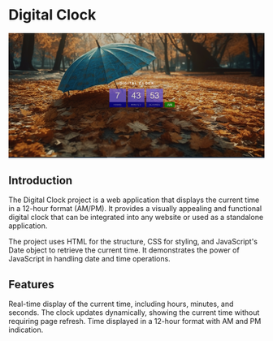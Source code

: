 # Digital Clock

![Digital Clock](image.png)

## Introduction
The Digital Clock project is a web application that displays the current time in a 12-hour format (AM/PM). It provides a visually appealing and functional digital clock that can be integrated into any website or used as a standalone application.

The project uses HTML for the structure, CSS for styling, and JavaScript's Date object to retrieve the current time. It demonstrates the power of JavaScript in handling date and time operations.

## Features
Real-time display of the current time, including hours, minutes, and seconds.
The clock updates dynamically, showing the current time without requiring page refresh.
Time displayed in a 12-hour format with AM and PM indication.
